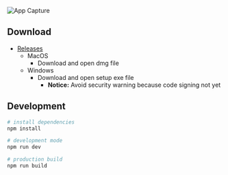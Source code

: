 ![App Capture](https://user-images.githubusercontent.com/3187220/85080679-d3212700-b204-11ea-919b-350766ab37fe.gif)

## Download

- [Releases](https://github.com/namikingsoft/interv-timer/releases)
    - MacOS
        - Download and open dmg file
    - Windows
        - Download and open setup exe file
          - **Notice:** Avoid security warning because code signing not yet

## Development

```zsh
# install dependencies
npm install

# development mode
npm run dev

# production build
npm run build
```
